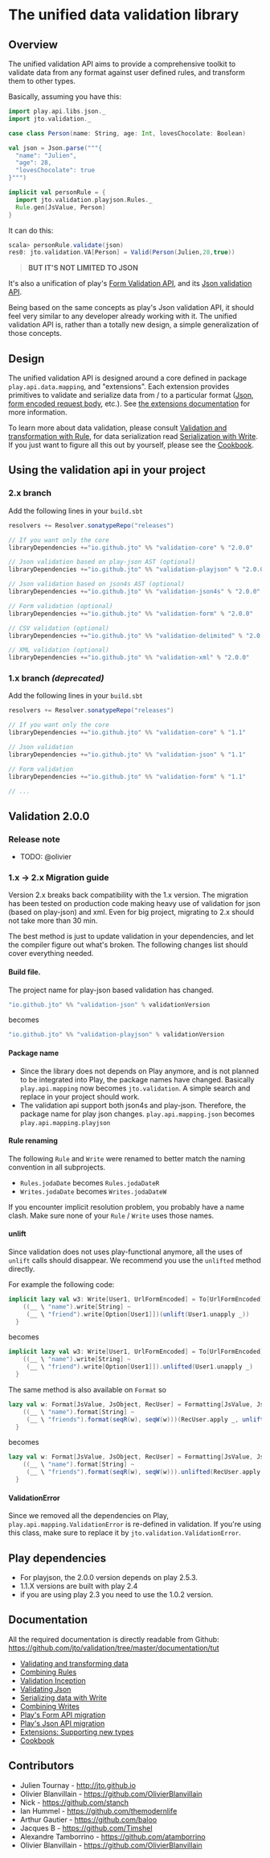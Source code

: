 # The unified data validation library

## Overview

The unified validation API aims to provide a comprehensive toolkit to validate data from any format against user defined rules, and transform them to other types.

Basically, assuming you have this:

```scala
import play.api.libs.json._
import jto.validation._

case class Person(name: String, age: Int, lovesChocolate: Boolean)

val json = Json.parse("""{
  "name": "Julien",
  "age": 28,
  "lovesChocolate": true
}""")

implicit val personRule = {
  import jto.validation.playjson.Rules._
  Rule.gen[JsValue, Person]
}
```

It can do this:

```scala
scala> personRule.validate(json)
res0: jto.validation.VA[Person] = Valid(Person(Julien,28,true))
```

> **BUT IT'S NOT LIMITED TO JSON**

It's also a unification of play's [Form Validation API](https://www.playframework.com/documentation/2.3.x/ScalaForms), and its [Json validation API](https://www.playframework.com/documentation/2.3.x/ScalaJsonCombinators).

Being based on the same concepts as play's Json validation API, it should feel very similar to any developer already working with it. The unified validation API is, rather than a totally new design, a simple generalization of those concepts.

## Design

The unified validation API is designed around a core defined in package `play.api.data.mapping`, and "extensions". Each extension provides primitives to validate and serialize data from / to a particular format ([Json](documentation/tut/ScalaValidationJson.md), [form encoded request body](documentation/tut/ScalaValidationMigrationForm.md), etc.). See [the extensions documentation](documentation/tut/ScalaValidationExtensions.md) for more information.

To learn more about data validation, please consult [Validation and transformation with Rule](documentation/tut/ScalaValidationRule.md), for data serialization read [Serialization with Write](documentation/tut/ScalaValidationWrite.md). If you just want to figure all this out by yourself, please see the [Cookbook](documentation/tut/ScalaValidationCookbook.md).

## Using the validation api in your project

### 2.x branch

Add the following lines in your `build.sbt`

```scala
resolvers += Resolver.sonatypeRepo("releases")

// If you want only the core
libraryDependencies +="io.github.jto" %% "validation-core" % "2.0.0"

// Json validation based on play-json AST (optional)
libraryDependencies +="io.github.jto" %% "validation-playjson" % "2.0.0"

// Json validation based on json4s AST (optional)
libraryDependencies +="io.github.jto" %% "validation-json4s" % "2.0.0"

// Form validation (optional)
libraryDependencies +="io.github.jto" %% "validation-form" % "2.0.0"

// CSV validation (optional)
libraryDependencies +="io.github.jto" %% "validation-delimited" % "2.0.0"

// XML validation (optional)
libraryDependencies +="io.github.jto" %% "validation-xml" % "2.0.0"
```

### 1.x branch *(deprecated)*

Add the following lines in your `build.sbt`

```scala
resolvers += Resolver.sonatypeRepo("releases")

// If you want only the core
libraryDependencies +="io.github.jto" %% "validation-core" % "1.1"

// Json validation
libraryDependencies +="io.github.jto" %% "validation-json" % "1.1"

// Form validation
libraryDependencies +="io.github.jto" %% "validation-form" % "1.1"

// ...
```

## Validation 2.0.0

### Release note

- TODO: @olivier

### 1.x -> 2.x Migration guide

Version 2.x breaks back compatibility with the 1.x version. The migration has been tested on production code making heavy use of validation for json (based on play-json) and xml. Even for big project, migrating to 2.x should not take more than 30 min.

The best method is just to update validation in your dependencies, and let the compiler figure out what's broken. The following changes list should cover everything needed.

#### Build file.

The project name for play-json based validation has changed.

```scala
"io.github.jto" %% "validation-json" % validationVersion
```

becomes

```scala
"io.github.jto" %% "validation-playjson" % validationVersion
```

#### Package name

- Since the library does not depends on Play anymore, and is not planned to be integrated into Play, the package names have changed. Basically `play.api.mapping` now becomes `jto.validation`. A simple search and replace in your project should work.
- The validation api support both json4s and play-json. Therefore, the package name for play json changes. `play.api.mapping.json` becomes `play.api.mapping.playjson`

#### Rule renaming

The following `Rule` and `Write` were renamed to better match the naming convention in all subprojects.

- `Rules.jodaDate` becomes `Rules.jodaDateR`
- `Writes.jodaDate`  becomes `Writes.jodaDateW`

If you encounter implicit resolution problem, you probably have a name clash. Make sure none of your `Rule` / `Write` uses those names.

#### unlift

Since validation does not uses play-functional anymore, all the uses of `unlift` calls should disappear. We recommend you use the `unlifted` method directly.

For example the following code:

```scala
implicit lazy val w3: Write[User1, UrlFormEncoded] = To[UrlFormEncoded]{ __ =>
    ((__ \ "name").write[String] ~
     (__ \ "friend").write[Option[User1]])(unlift(User1.unapply _))
  }
```

becomes

```scala
implicit lazy val w3: Write[User1, UrlFormEncoded] = To[UrlFormEncoded]{ __ =>
    ((__ \ "name").write[String] ~
     (__ \ "friend").write[Option[User1]]).unlifted(User1.unapply _)
  }
```

The same method is also available on `Format` so

```scala
lazy val w: Format[JsValue, JsObject, RecUser] = Formatting[JsValue, JsObject]{ __ =>
    ((__ \ "name").format[String] ~
     (__ \ "friends").format(seqR(w), seqW(w)))(RecUser.apply _, unlift(RecUser.unapply _))
  }
```
becomes

```scala
lazy val w: Format[JsValue, JsObject, RecUser] = Formatting[JsValue, JsObject]{ __ =>
    ((__ \ "name").format[String] ~
     (__ \ "friends").format(seqR(w), seqW(w))).unlifted(RecUser.apply _, RecUser.unapply _)
  }
```


#### ValidationError

Since we removed all the dependencies on Play, `play.api.mapping.ValidationError` is re-defined in validation. If you're using this class, make sure to replace it by `jto.validation.ValidationError`.

## Play dependencies

- For playjson, the 2.0.0 version depends on play 2.5.3.
- 1.1.X versions are built with play 2.4
- if you are using play 2.3 you need to use the 1.0.2 version.

## Documentation

All the required documentation is directly readable from Github: https://github.com/jto/validation/tree/master/documentation/tut

- [Validating and transforming data](documentation/tut/ScalaValidationRule.md)
- [Combining Rules](documentation/tut/ScalaValidationRuleCombinators.md)
- [Validation Inception](documentation/tut/ScalaValidationMacros.md)
- [Validating Json](documentation/tut/ScalaValidationJson.md)
- [Serializing data with Write](documentation/tut/ScalaValidationWrite.md)
- [Combining Writes](documentation/tut/ScalaValidationWriteCombinators.md)
- [Play's Form API migration](documentation/tut/ScalaValidationMigrationForm.md)
- [Play's Json API migration](documentation/tut/ScalaValidationMigrationJson.md)
- [Extensions: Supporting new types](documentation/tut/ScalaValidationExtensions.md)
- [Cookbook](documentation/tut/ScalaValidationCookbook.md)

## Contributors

- Julien Tournay - http://jto.github.io
- Olivier Blanvillain - https://github.com/OlivierBlanvillain
- Nick - https://github.com/stanch
- Ian Hummel - https://github.com/themodernlife
- Arthur Gautier - https://github.com/baloo
- Jacques B - https://github.com/Timshel
- Alexandre Tamborrino - https://github.com/atamborrino
- Olivier Blanvillain - https://github.com/OlivierBlanvillain

